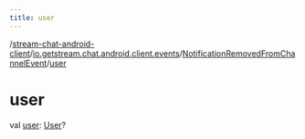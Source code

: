 ```yaml
---
title: user
---
```

/[stream-chat-android-client](../../index.md)/[io.getstream.chat.android.client.events](../index.md)/[NotificationRemovedFromChannelEvent](index.md)/[user](user.md)  
  
  
  
# user  
val [user](user.md): [User](../../io.getstream.chat.android.client.models/User/index.md)?
